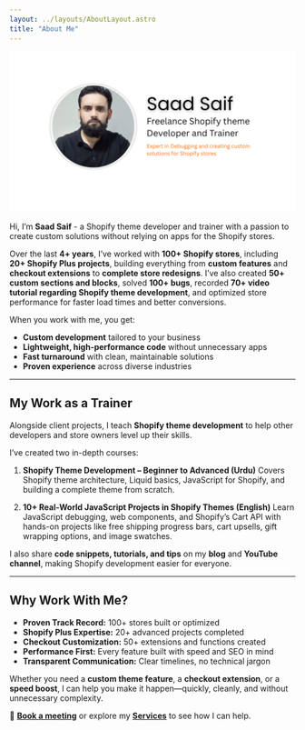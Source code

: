 ```yaml
---
layout: ../layouts/AboutLayout.astro
title: "About Me"
---
```



![Astro Paper](public/freelance-shopify-developer-trainer.png)

Hi, I’m **Saad Saif** - a Shopify theme developer and trainer with a passion to create custom solutions without relying on apps for the Shopify stores.

Over the last **4+ years**, I’ve worked with **100+ Shopify stores**, including **20+ Shopify Plus projects**, building everything from **custom features** and **checkout extensions** to **complete store redesigns**. I’ve also created **50+ custom sections and blocks**, solved **100+ bugs**, recorded **70+ video tutorial regarding Shopify theme development**, and optimized store performance for faster load times and better conversions.

When you work with me, you get:
- **Custom development** tailored to your business
- **Lightweight, high-performance code** without unnecessary apps
- **Fast turnaround** with clean, maintainable solutions
- **Proven experience** across diverse industries

---

## My Work as a Trainer

Alongside client projects, I teach **Shopify theme development** to help other developers and store owners level up their skills.

I’ve created two in-depth courses:

1. **Shopify Theme Development – Beginner to Advanced (Urdu)**
   Covers Shopify theme architecture, Liquid basics, JavaScript for Shopify, and building a complete theme from scratch.

2. **10+ Real-World JavaScript Projects in Shopify Themes (English)**
   Learn JavaScript debugging, web components, and Shopify’s Cart API with hands-on projects like free shipping progress bars, cart upsells, gift wrapping options, and image swatches.

I also share **code snippets, tutorials, and tips** on my **blog** and **YouTube channel**, making Shopify development easier for everyone.

---

## Why Work With Me?

- **Proven Track Record:** 100+ stores built or optimized
- **Shopify Plus Expertise:** 20+ advanced projects completed
- **Checkout Customization:** 50+ extensions and functions created
- **Performance First:** Every feature built with speed and SEO in mind
- **Transparent Communication:** Clear timelines, no technical jargon

Whether you need a **custom theme feature**, a **checkout extension**, or a **speed boost**, I can help you make it happen—quickly, cleanly, and without unnecessary complexity.

📩 **[Book a meeting](https://calendly.com/saadgfx97/shopify-theme-development)** or explore my **[Services](/#services)** to see how I can help.
